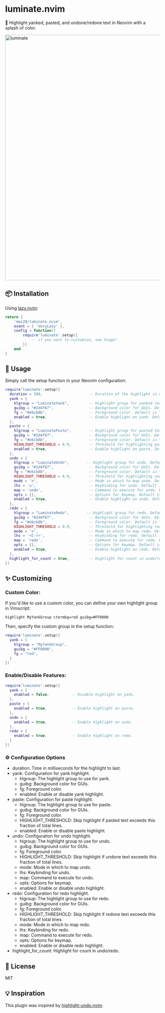 # luminate.nvim

🌟 Highlight yanked, pasted, and undone/redone text in Neovim with a splash of color.

<img src="https://github.com/mei28/luminate.nvim/assets/51149822/59f58401-c137-431f-ae6e-9fc56fb1ed58" alt="luminate" width="800"/>

## 📦 Installation

Using [lazy.nvim](https://github.com/folke/lazy.nvim):

```lua
return {
    'mei28/luminate.nvim',
    event = { 'VeryLazy' },
    config = function()
        require'luminate'.setup({
            -- if you want to customize, see Usage!
        })
    end
}
```

## 🔧 Usage
Simply call the setup function in your Neovim configuration:

```lua
require'luminate'.setup({
  duration = 500,                     -- Duration of the highlight in milliseconds. Default is 500.
  yank = {
    hlgroup = "LuminateYank",         -- Highlight group for yanked text. Default is "LuminateYank".
    guibg = "#2d4f67",                -- Background color for GUIs. Default is "#2d4f67".
    fg = "#ebcb8b",                   -- Foreground color. Default is "#ebcb8b".
    enabled = true,                   -- Enable highlight on yank. Default is true.
  },
  paste = {
    hlgroup = "LuminatePaste",        -- Highlight group for pasted text. Default is "LuminatePaste".
    guibg = "#2d4f67",                -- Background color for GUIs. Default is "#2d4f67".
    fg = "#ebcb8b",                   -- Foreground color. Default is "#ebcb8b".
    HIGHLIGHT_THRESHOLD = 0.9,        -- Threshold for highlighting pasted text. Default is 0.9.
    enabled = true,                   -- Enable highlight on paste. Default is true.
  },
  undo = {
    hlgroup = "LuminateUndo",        -- Highlight group for undo. Default is "HighlightUndo".
    guibg = "#2d4f67",                -- Background color for GUIs. Default is "#2d4f67".
    fg = "#ebcb8b",                   -- Foreground color. Default is "#ebcb8b".
    HIGHLIGHT_THRESHOLD = 0.9,        -- Threshold for highlighting undone text. Default is 0.9.
    mode = 'n',                       -- Mode in which to map undo. Default is 'n' (normal mode).
    lhs = 'u',                        -- Keybinding for undo. Default is 'u'.
    map = 'undo',                     -- Command to execute for undo. Default is 'undo'.
    opts = {},                        -- Options for keymap. Default is {}.
    enabled = true,                   -- Enable highlight on undo. Default is true.
  },
  redo = {
    hlgroup = "LuminateRedo",        -- Highlight group for redo. Default is "HighlightRedo".
    guibg = "#2d4f67",                -- Background color for GUIs. Default is "#2d4f67".
    fg = "#ebcb8b",                   -- Foreground color. Default is "#ebcb8b".
    HIGHLIGHT_THRESHOLD = 0.9,        -- Threshold for highlighting redone text. Default is 0.9.
    mode = 'n',                       -- Mode in which to map redo. Default is 'n' (normal mode).
    lhs = '<C-r>',                    -- Keybinding for redo. Default is '<C-r>'.
    map = 'redo',                     -- Command to execute for redo. Default is 'redo'.
    opts = {},                        -- Options for keymap. Default is {}.
    enabled = true,                   -- Enable highlight on redo. Default is true.
  },
  highlight_for_count = true,         -- Highlight for count in undo/redo. Default is true.
})
```

## ✨ Customizing
### Custom Color:
If you'd like to use a custom color, you can define your own highlight group in Vimscript:

```vim
highlight MyYankGroup ctermbg=red guibg=#FF0000
```

Then, specify the custom group in the setup function:

```lua
require'luminate'.setup({
  yank = {
    hlgroup = "MyYankGroup",
    guibg = "#FF0000",
    fg = "red",
  }
})
```

### Enable/Disable Features:

```lua
require'luminate'.setup({
  yank = {
    enabled = false,          -- Disable highlight on yank.
  },
  paste = {
    enabled = true,           -- Enable highlight on paste.
  },
  undo = {
    enabled = true,           -- Enable highlight on undo.
  },
  redo = {
    enabled = true,           -- Enable highlight on redo.
  }
})
```

### ⚙️ Configuration Options

* duration: Time in milliseconds for the highlight to last.
* yank: Configuration for yank highlight.
    * hlgroup: The highlight group to use for yank.
    * guibg: Background color for GUIs.
    * fg: Foreground color.
    * enabled: Enable or disable yank highlight.
* paste: Configuration for paste highlight.
    * hlgroup: The highlight group to use for paste.
    * guibg: Background color for GUIs.
    * fg: Foreground color.
    * HIGHLIGHT_THRESHOLD: Skip highlight if pasted text exceeds this fraction of total lines.
    * enabled: Enable or disable paste highlight.
* undo: Configuration for undo highlight.
    * hlgroup: The highlight group to use for undo.
    * guibg: Background color for GUIs.
    * fg: Foreground color.
    * HIGHLIGHT_THRESHOLD: Skip highlight if undone text exceeds this fraction of total lines.
    * mode: Mode in which to map undo.
    * lhs: Keybinding for undo.
    * map: Command to execute for undo.
    * opts: Options for keymap.
    * enabled: Enable or disable undo highlight.
* redo: Configuration for redo highlight.
    * hlgroup: The highlight group to use for redo.
    * guibg: Background color for GUIs.
    * fg: Foreground color.
    * HIGHLIGHT_THRESHOLD: Skip highlight if redone text exceeds this fraction of total lines.
    * mode: Mode in which to map redo.
    * lhs: Keybinding for redo.
    * map: Command to execute for redo.
    * opts: Options for keymap.
    * enabled: Enable or disable redo highlight.
* highlight_for_count: Highlight for count in undo/redo.

## 📜 License
MIT

## 💡 Inspiration

This plugin was inspired by [highlight-undo.nvim](https://github.com/tzachar/highlight-undo.nvim).

[]()

